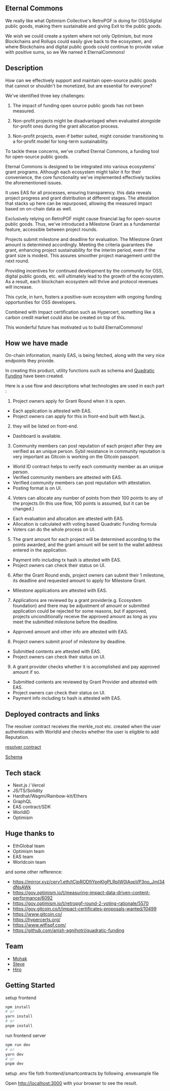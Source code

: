 ## Eternal Commons
We really like what Optimism Collective's RetroPGF is doing for OSS/digital public goods, making them sustainable and giving Exit to the public goods.

We wish we could create a system where not only Optimism, but more Blockchains and Rollups could easily give back to the ecosystem, and where Blockchains and digital public goods could continue to provide value with positive sums, so we We named it EternalCommons!

## Description
How can we effectively support and maintain open-source public goods that cannot or shouldn't be monetized, but are essential for everyone?

We've identified three key challenges:

1. The impact of funding open source public goods has not been measured.

2. Non-profit projects might be disadvantaged when evaluated alongside for-profit ones during the grant allocation process.

3. Non-profit projects, even if better suited, might consider transitioning to a for-profit model for long-term sustainability.

To tackle these concerns, we've crafted Eternal Commons, a funding tool for open-source public goods.

Eternal Commons is designed to be integrated into various ecosystems' grant programs. Although each ecosystem might tailor it for their convenience, the core functionality we've implemented effectively tackles the aforementioned issues.

It uses EAS for all processes, ensuring transparency. this data reveals project progress and grant distribution at different stages. The attestation that stacks up here can be repurposed, allowing the measured impact based on on-chain data as well.

Exclusively relying on RetroPGF might cause financial lag for open-source public goods. Thus, we've introduced a Milestone Grant as a fundamental feature, accessible between project rounds.

Projects submit milestone and deadline for evaluation. The Milestone Grant amount is determined accordingly. Meeting the criteria guarantees the grant, enhancing project sustainability for the interim period, even if the grant size is modest. This assures smoother project management until the next round.

Providing incentives for continued development by the community for OSS, digital public goods, etc. will ultimately lead to the growth of the ecosystem. As a result, each blockchain ecosystem will thrive and protocol revenues will increase. 

This cycle, in turn, fosters a positive-sum ecosystem with ongoing funding opportunities for OSS developers.

Combined with Impact certification such as Hypercert, something like a carbon credit market could also be created on top of this.

This wonderful future has motivated us to build EternalCommons!

## How we have made
On-chain information, mainly EAS, is being fetched, along with the very nice endpoints they provide.

In creating this product, utility functions such as schema and [Quadratic Funding](https://www.wtfisqf.com/) have been created.

Here is a use flow and descriptions what technologies are used in each part :

1. Project owners apply for Grant Round when it is open.
- Each application is attested with EAS.
- Project owners can apply for this in front-end built with Next.js.


2. they will be listed on front-end.
- Dashboard is available.


3. Community members can post reputation of each project after they are verified as an unique person. Sybil resistance in community reputation is very important as Gitcoin is working on the GItcoin passport.
- World ID contract helps to verify each community member as an unique person.
- Verified community members are attested with EAS.
- Verified community members can post reputation with attestation.
- Posting format is on UI.


4. Voters can allocate any number of points from their 100 points to any of the projects.(In this use flow, 100 points is assumed, but it can be changed.)
- Each evaluation and allocation are attested with EAS.
- Allocation is calculated with voting based Quadratic Funding formula
- Voters can do the whole process on UI.


5.  The grant amount for each project will be determined according to the points awarded, and the grant amount will be sent to the wallet address entered in the application.
- Payment info including tx hash is attested with EAS.
- Project owners can check their status on UI.


6. After the Grant Round ends, project owners can submit their 1 milestone, its deadline and requested amount to apply for Milestone Grant.
- Milestone applications are attested with EAS.


7. Applications are reviewed by a grant provider(e.g. Ecosystem foundation) and there may be adjustment of amount or submitted application could be rejected for some reasons, but if approved, projects unconditionally receive the approved amount as long as you meet the submitted milestone before the deadline. 
- Approved amount and other info are attested with EAS.


8. Project owners submit proof of milestone by deadline.
- Submitted contents are attested with EAS.
- Project owners can check their status on UI.


9. A grant provider checks whether it is accomplished and pay approved amount if so.
- Submitted contents are reviewed by Grant Provider and attested with EAS.
- Project owners can check their status on UI.
- Payment info including tx hash is attested with EAS.


## Deployed contracts and links
The resolver contract receives the merkle_root etc. created when the user authenticates with WorldId and checks whether the user is eligible to add Reputation.

[resolver contract](https://goerli-optimism.etherscan.io/address/0x34935aa4901AC9ff27bF536CB84D90e409d47a2b#code)

[Schema](https://github.com/tnkshuuhei/superhack/blob/92bcd96ce404ecb01c386a0ef004e6fa32ef7193/utils/schema.ts#L1)

## Tech stack
- Next.js / Vercel
- JS/TS/Solidity
- Hardhat/Wagmi/Rainbow-kit/Ethers
- GraphQL
- EAS contract/SDK
- WorldID
- Optimism

## Huge thanks to
- EthGlobal team
- Optimism team
- EAS team
- Worldcoin team

and some other refference:
- https://mirror.xyz/cerv1.eth/tCjpRODfiYpnKIgPLRplW0lAopVP3no_JmI34dNsAWk
- https://gov.optimism.io/t/measuring-impact-data-driven-content-performance/6092
- https://gov.optimism.io/t/retropgf-round-2-voting-rationale/5570
- https://gov.gitcoin.co/t/impact-certificates-proposals-wanted/10499
- https://www.gitcoin.co/
- https://hypercerts.org/
- https://www.wtfisqf.com/
- https://github.com/anish-agnihotri/quadratic-funding

## Team
- [Mohak](https://github.com/Mnm458)
- [Steve](https://github.com/tnkshuuhei)
- [Hiro](https://github.com/ppoy05)

## Getting Started

setup frontend

```bash
npm install
# or
yarn install
# or
pnpm install
```
run frontend server

```bash
npm run dev
# or
yarn dev
# or
pnpm dev
```

setup .env file foth frontend/smartcontracts by following .envexample file

Open [http://localhost:3000](http://localhost:3000) with your browser to see the result.
